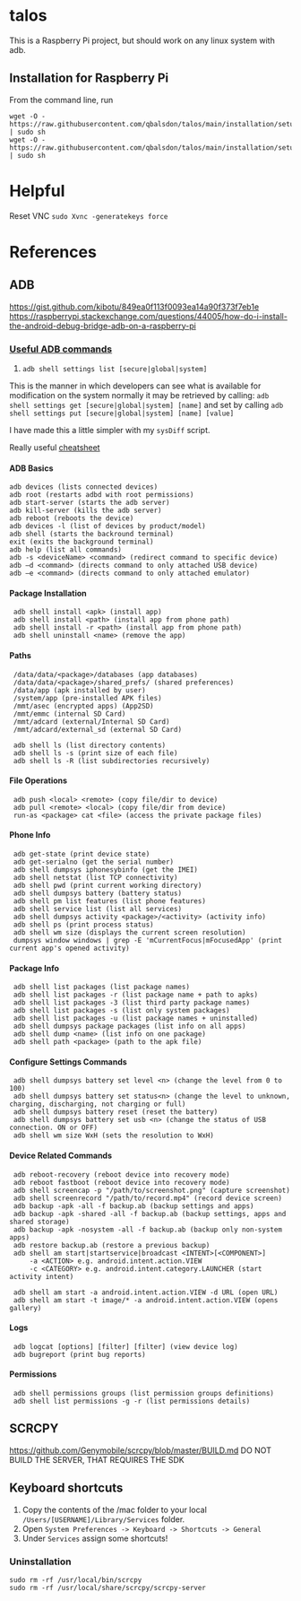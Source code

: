# talos

This is a Raspberry Pi project, but should work on any linux system with adb.

## Installation for Raspberry Pi

From the command line, run
```
wget -O - https://raw.githubusercontent.com/qbalsdon/talos/main/installation/setup_adb.sh | sudo sh
wget -O - https://raw.githubusercontent.com/qbalsdon/talos/main/installation/setup_scrcpy.sh | sudo sh
```

# Helpful
Reset VNC `sudo Xvnc -generatekeys force`

# References
## ADB
https://gist.github.com/kibotu/849ea0f113f0093ea14a90f373f7eb1e
https://raspberrypi.stackexchange.com/questions/44005/how-do-i-install-the-android-debug-bridge-adb-on-a-raspberry-pi

### [Useful ADB commands][0]

1. `adb shell settings list [secure|global|system]`

This is the manner in which developers can see what is available for modification on the system normally it may be retrieved by calling: `adb shell settings get [secure|global|system] [name]` and set by calling `adb shell settings put [secure|global|system] [name] [value]`

I have made this a little simpler with my `sysDiff` script.

Really useful [cheatsheet][1]

#### ADB Basics

```
adb devices (lists connected devices)
adb root (restarts adbd with root permissions)
adb start-server (starts the adb server)
adb kill-server (kills the adb server)
adb reboot (reboots the device)
adb devices -l (list of devices by product/model)
adb shell (starts the backround terminal)
exit (exits the background terminal)
adb help (list all commands)
adb -s <deviceName> <command> (redirect command to specific device)
adb –d <command> (directs command to only attached USB device)
adb –e <command> (directs command to only attached emulator)
```

#### Package Installation

```
 adb shell install <apk> (install app)
 adb shell install <path> (install app from phone path)
 adb shell install -r <path> (install app from phone path)
 adb shell uninstall <name> (remove the app)
```

#### Paths

```
 /data/data/<package>/databases (app databases)
 /data/data/<package>/shared_prefs/ (shared preferences)
 /data/app (apk installed by user)
 /system/app (pre-installed APK files)
 /mmt/asec (encrypted apps) (App2SD)
 /mmt/emmc (internal SD Card)
 /mmt/adcard (external/Internal SD Card)
 /mmt/adcard/external_sd (external SD Card)

 adb shell ls (list directory contents)
 adb shell ls -s (print size of each file)
 adb shell ls -R (list subdirectories recursively)
```

#### File Operations

```
 adb push <local> <remote> (copy file/dir to device)
 adb pull <remote> <local> (copy file/dir from device)
 run-as <package> cat <file> (access the private package files)
```

#### Phone Info

```
 adb get-statе (print device state)
 adb get-serialno (get the serial number)
 adb shell dumpsys iphonesybinfo (get the IMEI)
 adb shell netstat (list TCP connectivity)
 adb shell pwd (print current working directory)
 adb shell dumpsys battery (battery status)
 adb shell pm list features (list phone features)
 adb shell service list (list all services)
 adb shell dumpsys activity <package>/<activity> (activity info)
 adb shell ps (print process status)
 adb shell wm size (displays the current screen resolution)
 dumpsys window windows | grep -E 'mCurrentFocus|mFocusedApp' (print current app's opened activity)
```

#### Package Info

```
 adb shell list packages (list package names)
 adb shell list packages -r (list package name + path to apks)
 adb shell list packages -3 (list third party package names)
 adb shell list packages -s (list only system packages)
 adb shell list packages -u (list package names + uninstalled)
 adb shell dumpsys package packages (list info on all apps)
 adb shell dump <name> (list info on one package)
 adb shell path <package> (path to the apk file)
```

####  Configure Settings Commands

```
 adb shell dumpsys battery set level <n> (change the level from 0 to 100)
 adb shell dumpsys battery set status<n> (change the level to unknown, charging, discharging, not charging or full)
 adb shell dumpsys battery reset (reset the battery)
 adb shell dumpsys battery set usb <n> (change the status of USB connection. ON or OFF)
 adb shell wm size WxH (sets the resolution to WxH)
```

####  Device Related Commands

```
 adb reboot-recovery (reboot device into recovery mode)
 adb reboot fastboot (reboot device into recovery mode)
 adb shell screencap -p "/path/to/screenshot.png" (capture screenshot)
 adb shell screenrecord "/path/to/record.mp4" (record device screen)
 adb backup -apk -all -f backup.ab (backup settings and apps)
 adb backup -apk -shared -all -f backup.ab (backup settings, apps and shared storage)
 adb backup -apk -nosystem -all -f backup.ab (backup only non-system apps)
 adb restore backup.ab (restore a previous backup)
 adb shell am start|startservice|broadcast <INTENT>[<COMPONENT>]
     -a <ACTION> e.g. android.intent.action.VIEW
     -c <CATEGORY> e.g. android.intent.category.LAUNCHER (start activity intent)

 adb shell am start -a android.intent.action.VIEW -d URL (open URL)
 adb shell am start -t image/* -a android.intent.action.VIEW (opens gallery)
```

####  Logs

```
 adb logcat [options] [filter] [filter] (view device log)
 adb bugreport (print bug reports)
```

####  Permissions

```
 adb shell permissions groups (list permission groups definitions)
 adb shell list permissions -g -r (list permissions details)
```

## SCRCPY

https://github.com/Genymobile/scrcpy/blob/master/BUILD.md
DO NOT BUILD THE SERVER, THAT REQUIRES THE SDK

## Keyboard shortcuts

1. Copy the contents of the /mac folder to your local `/Users/[USERNAME]/Library/Services` folder.
1. Open `System Preferences -> Keyboard -> Shortcuts -> General`
1. Under `Services` assign some shortcuts!

### Uninstallation
```
sudo rm -rf /usr/local/bin/scrcpy
sudo rm -rf /usr/local/share/scrcpy/scrcpy-server
```

[0]: https://adbinstaller.com/commands/adb-shell-settings-5b670d5ee7958178a2955536
[1]: https://www.automatetheplanet.com/adb-cheat-sheet/
